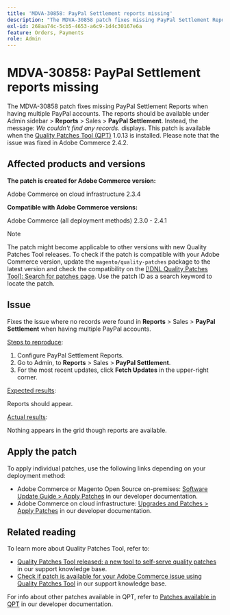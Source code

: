 ```yaml
---
title: 'MDVA-30858: PayPal Settlement reports missing'
description: "The MDVA-30858 patch fixes missing PayPal Settlement Reports when having multiple PayPal accounts. The reports should be available under Admin sidebar &gt; **Reports** &gt; Sales &gt; **PayPal Settlement**. Instead, the message: *We couldn't find any records.* displays. This patch is available when the [Quality Patches Tool (QPT)](/help/announcements/adobe-commerce-announcements/magento-quality-patches-released-new-tool-to-self-serve-quality-patches.md) 1.0.13 is installed. Please note that the issue was fixed in Adobe Commerce 2.4.2."
exl-id: 268aa74c-5cb5-4653-a6c9-1d4c30167e6a
feature: Orders, Payments
role: Admin
---
```

# MDVA-30858: PayPal Settlement reports missing

The MDVA-30858 patch fixes missing PayPal Settlement Reports when having multiple PayPal accounts. The reports should be available under Admin sidebar > **Reports** > Sales > **PayPal Settlement**. Instead, the message: *We couldn't find any records.* displays. This patch is available when the [Quality Patches Tool (QPT)](/help/announcements/adobe-commerce-announcements/magento-quality-patches-released-new-tool-to-self-serve-quality-patches.md) 1.0.13 is installed. Please note that the issue was fixed in Adobe Commerce 2.4.2.

## Affected products and versions

**The patch is created for Adobe Commerce version:**

Adobe Commerce on cloud infrastructure 2.3.4

**Compatible with Adobe Commerce versions:**

Adobe Commerce (all deployment methods) 2.3.0 - 2.4.1

>[!NOTE]
>
>The patch might become applicable to other versions with new Quality Patches Tool releases. To check if the patch is compatible with your Adobe Commerce version, update the `magento/quality-patches` package to the latest version and check the compatibility on the [[!DNL Quality Patches Tool]: Search for patches page](https://devdocs.magento.com/quality-patches/tool.html#patch-grid). Use the patch ID as a search keyword to locate the patch.

## Issue

Fixes the issue where no records were found in **Reports** > Sales > **PayPal Settlement** when having multiple PayPal accounts.

<u>Steps to reproduce</u>:

1. Configure PayPal Settlement Reports.
1. Go to Admin, to **Reports** > Sales > **PayPal Settlement**.
1. For the most recent updates, click **Fetch Updates** in the upper-right corner.

<u>Expected results</u>:

Reports should appear.

<u>Actual results</u>:

Nothing appears in the grid though reports are available.

## Apply the patch

To apply individual patches, use the following links depending on your deployment method:

* Adobe Commerce or Magento Open Source on-premises: [Software Update Guide > Apply Patches](https://devdocs.magento.com/guides/v2.4/comp-mgr/patching/mqp.html) in our developer documentation.
* Adobe Commerce on cloud infrastructure: [Upgrades and Patches > Apply Patches](https://devdocs.magento.com/cloud/project/project-patch.html) in our developer documentation.

## Related reading

To learn more about Quality Patches Tool, refer to:

* [Quality Patches Tool released: a new tool to self-serve quality patches](/help/announcements/adobe-commerce-announcements/magento-quality-patches-released-new-tool-to-self-serve-quality-patches.md) in our support knowledge base.
* [Check if patch is available for your Adobe Commerce issue using Quality Patches Tool](/help/support-tools/patches-available-in-qpt-tool/check-patch-for-magento-issue-with-magento-quality-patches.md) in our support knowledge base.

For info about other patches available in QPT, refer to [Patches available in QPT](https://devdocs.magento.com/quality-patches/tool.html#patch-grid) in our developer documentation.
